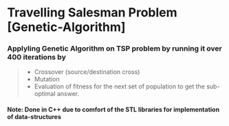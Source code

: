 # Travelling Salesman Problem [Genetic-Algorithm]
### Applyling Genetic Algorithm on TSP problem by running it over 400 iterations by 
>* Crossover (source/destination cross)
>* Mutation 
>* Evaluation of fitness for the next set of population to get the sub-optimal answer.
#### Note: Done in C++ due to comfort of the STL libraries for implementation of data-structures

